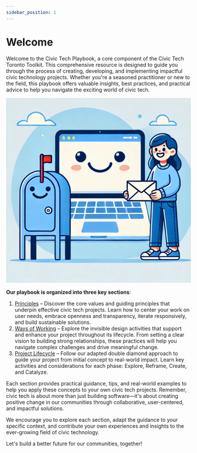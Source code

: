 ```yaml
---
sidebar_position: 1
---
```


# Welcome

Welcome to the Civic Tech Playbook, a core component of the Civic Tech Toronto Toolkit. This comprehensive resource is designed to guide you through the process of creating, developing, and implementing impactful civic technology projects. Whether you're a seasoned practitioner or new to the field, this playbook offers valuable insights, best practices, and practical advice to help you navigate the exciting world of civic tech.

![Hero Image](./assets/civictechtogether.png)

**Our playbook is organized into three key sections**:

1. [Principles](category/1-principles) – Discover the core values and guiding principles that underpin effective civic tech projects. Learn how to center your work on user needs, embrace openness and transparency, iterate responsively, and build sustainable solutions.
2. [Ways of Working](category/2-ways-of-working) – Explore the invisible design activities that support and enhance your project throughout its lifecycle. From setting a clear vision to building strong relationships, these practices will help you navigate complex challenges and drive meaningful change.
3. [Project Lifecycle](category/3-project-lifecycle) – Follow our adapted double diamond approach to guide your project from initial concept to real-world impact. Learn key activities and considerations for each phase: Explore, Reframe, Create, and Catalyze.

Each section provides practical guidance, tips, and real-world examples to help you apply these concepts to your own civic tech projects. Remember, civic tech is about more than just building software—it's about creating positive change in our communities through collaborative, user-centered, and impactful solutions.

We encourage you to explore each section, adapt the guidance to your specific context, and contribute your own experiences and insights to the ever-growing field of civic technology.

Let's build a better future for our communities, together!
